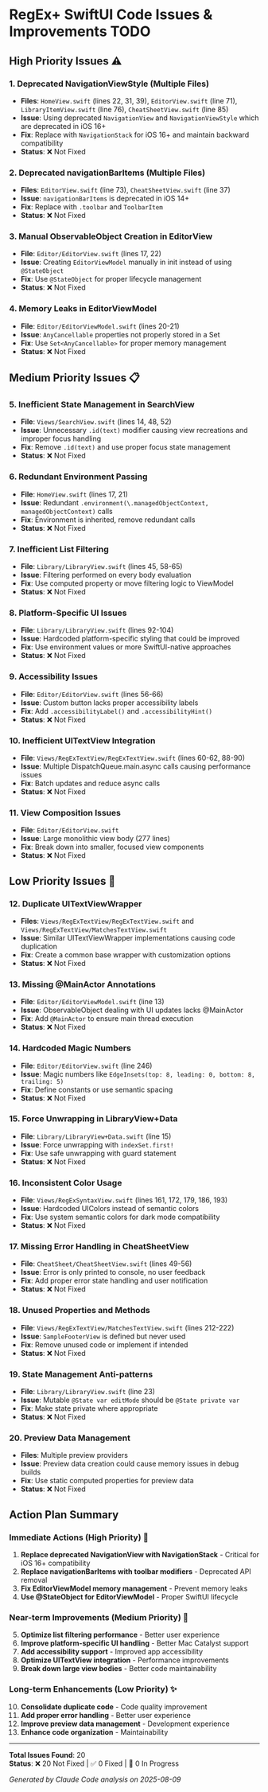 # RegEx+ SwiftUI Code Issues & Improvements TODO

## High Priority Issues ⚠️

### 1. **Deprecated NavigationViewStyle (Multiple Files)**
- **Files**: `HomeView.swift` (lines 22, 31, 39), `EditorView.swift` (line 71), `LibraryItemView.swift` (line 76), `CheatSheetView.swift` (line 85)
- **Issue**: Using deprecated `NavigationView` and `NavigationViewStyle` which are deprecated in iOS 16+
- **Fix**: Replace with `NavigationStack` for iOS 16+ and maintain backward compatibility
- **Status**: ❌ Not Fixed

### 2. **Deprecated navigationBarItems (Multiple Files)**
- **Files**: `EditorView.swift` (line 73), `CheatSheetView.swift` (line 37)
- **Issue**: `navigationBarItems` is deprecated in iOS 14+
- **Fix**: Replace with `.toolbar` and `ToolbarItem`
- **Status**: ❌ Not Fixed

### 3. **Manual ObservableObject Creation in EditorView**
- **File**: `Editor/EditorView.swift` (lines 17, 22)
- **Issue**: Creating `EditorViewModel` manually in init instead of using `@StateObject`
- **Fix**: Use `@StateObject` for proper lifecycle management
- **Status**: ❌ Not Fixed

### 4. **Memory Leaks in EditorViewModel**
- **File**: `Editor/EditorViewModel.swift` (lines 20-21)
- **Issue**: `AnyCancellable` properties not properly stored in a Set
- **Fix**: Use `Set<AnyCancellable>` for proper memory management
- **Status**: ❌ Not Fixed

## Medium Priority Issues 📋

### 5. **Inefficient State Management in SearchView**
- **File**: `Views/SearchView.swift` (lines 14, 48, 52)
- **Issue**: Unnecessary `.id(text)` modifier causing view recreations and improper focus handling
- **Fix**: Remove `.id(text)` and use proper focus state management
- **Status**: ❌ Not Fixed

### 6. **Redundant Environment Passing**
- **File**: `HomeView.swift` (lines 17, 21)
- **Issue**: Redundant `.environment(\.managedObjectContext, managedObjectContext)` calls
- **Fix**: Environment is inherited, remove redundant calls
- **Status**: ❌ Not Fixed

### 7. **Inefficient List Filtering**
- **File**: `Library/LibraryView.swift` (lines 45, 58-65)
- **Issue**: Filtering performed on every body evaluation
- **Fix**: Use computed property or move filtering logic to ViewModel
- **Status**: ❌ Not Fixed

### 8. **Platform-Specific UI Issues**
- **File**: `Library/LibraryView.swift` (lines 92-104)
- **Issue**: Hardcoded platform-specific styling that could be improved
- **Fix**: Use environment values or more SwiftUI-native approaches
- **Status**: ❌ Not Fixed

### 9. **Accessibility Issues**
- **File**: `Editor/EditorView.swift` (lines 56-66)
- **Issue**: Custom button lacks proper accessibility labels
- **Fix**: Add `.accessibilityLabel()` and `.accessibilityHint()`
- **Status**: ❌ Not Fixed

### 10. **Inefficient UITextView Integration**
- **File**: `Views/RegExTextView/RegExTextView.swift` (lines 60-62, 88-90)
- **Issue**: Multiple DispatchQueue.main.async calls causing performance issues
- **Fix**: Batch updates and reduce async calls
- **Status**: ❌ Not Fixed

### 11. **View Composition Issues**
- **File**: `Editor/EditorView.swift`
- **Issue**: Large monolithic view body (277 lines)
- **Fix**: Break down into smaller, focused view components
- **Status**: ❌ Not Fixed

## Low Priority Issues 📝

### 12. **Duplicate UITextViewWrapper**
- **Files**: `Views/RegExTextView/RegExTextView.swift` and `Views/RegExTextView/MatchesTextView.swift`
- **Issue**: Similar UITextViewWrapper implementations causing code duplication
- **Fix**: Create a common base wrapper with customization options
- **Status**: ❌ Not Fixed

### 13. **Missing @MainActor Annotations**
- **File**: `Editor/EditorViewModel.swift` (line 13)
- **Issue**: ObservableObject dealing with UI updates lacks @MainActor
- **Fix**: Add `@MainActor` to ensure main thread execution
- **Status**: ❌ Not Fixed

### 14. **Hardcoded Magic Numbers**
- **File**: `Editor/EditorView.swift` (line 246)
- **Issue**: Magic numbers like `EdgeInsets(top: 8, leading: 0, bottom: 8, trailing: 5)`
- **Fix**: Define constants or use semantic spacing
- **Status**: ❌ Not Fixed

### 15. **Force Unwrapping in LibraryView+Data**
- **File**: `Library/LibraryView+Data.swift` (line 15)
- **Issue**: Force unwrapping with `indexSet.first!`
- **Fix**: Use safe unwrapping with guard statement
- **Status**: ❌ Not Fixed

### 16. **Inconsistent Color Usage**
- **File**: `Views/RegExSyntaxView.swift` (lines 161, 172, 179, 186, 193)
- **Issue**: Hardcoded UIColors instead of semantic colors
- **Fix**: Use system semantic colors for dark mode compatibility
- **Status**: ❌ Not Fixed

### 17. **Missing Error Handling in CheatSheetView**
- **File**: `CheatSheet/CheatSheetView.swift` (lines 49-56)
- **Issue**: Error is only printed to console, no user feedback
- **Fix**: Add proper error state handling and user notification
- **Status**: ❌ Not Fixed

### 18. **Unused Properties and Methods**
- **File**: `Views/RegExTextView/MatchesTextView.swift` (lines 212-222)
- **Issue**: `SampleFooterView` is defined but never used
- **Fix**: Remove unused code or implement if intended
- **Status**: ❌ Not Fixed

### 19. **State Management Anti-patterns**
- **File**: `Library/LibraryView.swift` (line 23)
- **Issue**: Mutable `@State var editMode` should be `@State private var`
- **Fix**: Make state private where appropriate
- **Status**: ❌ Not Fixed

### 20. **Preview Data Management**
- **Files**: Multiple preview providers
- **Issue**: Preview data creation could cause memory issues in debug builds
- **Fix**: Use static computed properties for preview data
- **Status**: ❌ Not Fixed

## Action Plan Summary

### Immediate Actions (High Priority) 🚨
1. **Replace deprecated NavigationView with NavigationStack** - Critical for iOS 16+ compatibility
2. **Replace navigationBarItems with toolbar modifiers** - Deprecated API removal
3. **Fix EditorViewModel memory management** - Prevent memory leaks
4. **Use @StateObject for EditorViewModel** - Proper SwiftUI lifecycle

### Near-term Improvements (Medium Priority) 🔧
5. **Optimize list filtering performance** - Better user experience
6. **Improve platform-specific UI handling** - Better Mac Catalyst support
7. **Add accessibility support** - Improved app accessibility
8. **Optimize UITextView integration** - Performance improvements
9. **Break down large view bodies** - Better code maintainability

### Long-term Enhancements (Low Priority) ✨
10. **Consolidate duplicate code** - Code quality improvement
11. **Add proper error handling** - Better user experience
12. **Improve preview data management** - Development experience
13. **Enhance code organization** - Maintainability

---

**Total Issues Found**: 20  
**Status**: ❌ 20 Not Fixed | ✅ 0 Fixed | 🔄 0 In Progress

*Generated by Claude Code analysis on 2025-08-09*